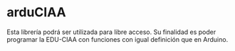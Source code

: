 # arduCIAA
Esta librería podrá ser utilizada para libre acceso. Su finalidad es poder programar la EDU-CIAA con funciones con igual definición que en Arduino.
